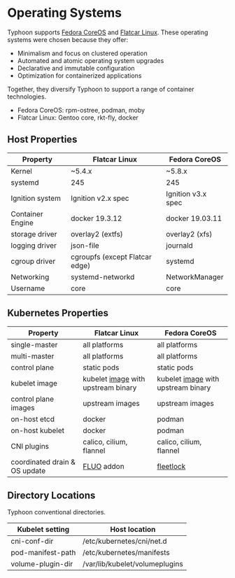 # Operating Systems

Typhoon supports [Fedora CoreOS](https://getfedora.org/coreos/) and [Flatcar Linux](https://www.flatcar-linux.org/). These operating systems were chosen because they offer:

* Minimalism and focus on clustered operation
* Automated and atomic operating system upgrades
* Declarative and immutable configuration
* Optimization for containerized applications

Together, they diversify Typhoon to support a range of container technologies.

* Fedora CoreOS: rpm-ostree, podman, moby
* Flatcar Linux: Gentoo core, rkt-fly, docker

## Host Properties

| Property          | Flatcar Linux | Fedora CoreOS |
|-------------------|---------------------------------|---------------|
| Kernel            | ~5.4.x | ~5.8.x |
| systemd           | 245 | 245 |
| Ignition system   | Ignition v2.x spec | Ignition v3.x spec |
| Container Engine  | docker 19.3.12  | docker 19.03.11 |
| storage driver    | overlay2 (extfs)  | overlay2 (xfs) |
| logging driver    | json-file | journald |
| cgroup driver     | cgroupfs (except Flatcar edge) | systemd  |
| Networking        | systemd-networkd | NetworkManager |
| Username          | core      | core |

## Kubernetes Properties

| Property          | Flatcar Linux | Fedora CoreOS |
|-------------------|-----------------|---------------|
| single-master     | all platforms | all platforms |
| multi-master      | all platforms | all platforms |
| control plane     | static pods   | static pods   |
| kubelet image     | kubelet [image](https://github.com/poseidon/kubelet) with upstream binary | kubelet [image](https://github.com/poseidon/kubelet) with upstream binary |
| control plane images | upstream images | upstream images |
| on-host etcd      | docker    | podman |
| on-host kubelet   | docker    | podman |
| CNI plugins       | calico, cilium, flannel | calico, cilium, flannel |
| coordinated drain & OS update | [FLUO](https://github.com/kinvolk/flatcar-linux-update-operator) addon | [fleetlock](https://github.com/poseidon/fleetlock) |

## Directory Locations

Typhoon conventional directories.

| Kubelet setting   | Host location                  |
|-------------------|--------------------------------|
| cni-conf-dir      | /etc/kubernetes/cni/net.d      |
| pod-manifest-path | /etc/kubernetes/manifests      |
| volume-plugin-dir | /var/lib/kubelet/volumeplugins |

